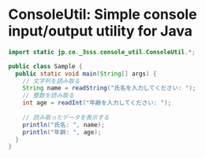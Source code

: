# ConsoleUtil: Simple console input/output utility for Java

```java
import static jp.co._3sss.console_util.ConsoleUtil.*;

public class Sample {
  public static void main(String[] args) {
    // 文字列を読み取る
    String name = readString("氏名を入力してください: ");
    // 整数を読み取る
    int age = readInt("年齢を入力してください: ");
    
    // 読み取ったデータを表示する
    println("氏名: ", name); 
    println("年齢: ", age); 
  }
}

```
